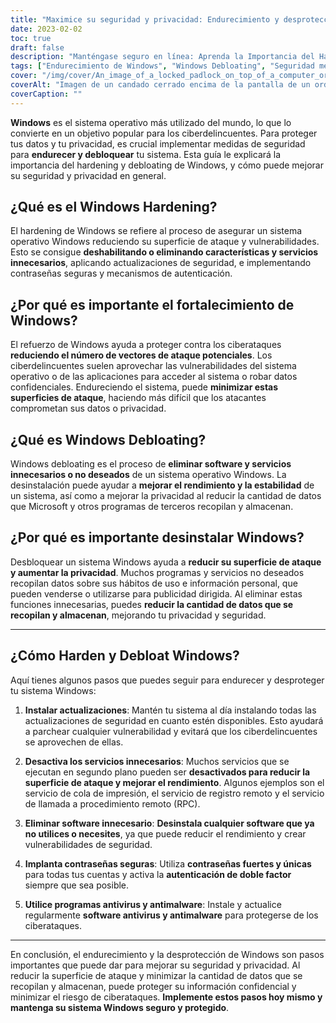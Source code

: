 ```yaml
---
title: "Maximice su seguridad y privacidad: Endurecimiento y desprotección de Windows"
date: 2023-02-02
toc: true
draft: false
description: "Manténgase seguro en línea: Aprenda la Importancia del Hardening y Debloating de Windows para Mejorar la Seguridad y Privacidad.."
tags: ["Endurecimiento de Windows", "Windows Debloating", "Seguridad mejorada", "Privacidad", "Ciberataques", "Seguridad del sistema operativo", "Sistema operativo Windows", "Protección de datos", "Ciberdelincuente", "Superficie de ataque", "Vulnerabilidades", "Actualizaciones de seguridad", "Mecanismos de autenticación", "Software no deseado", "Mejora del rendimiento", "Recogida de datos", "Autenticación de dos factores", "Software antivirus", "Software antimalware", "Información sensible", "Guía completa"]
cover: "/img/cover/An_image_of_a_locked_padlock_on_top_of_a_computer_or_laptop.png"
coverAlt: "Imagen de un candado cerrado encima de la pantalla de un ordenador o portátil, que simboliza las medidas de seguridad que pueden aplicarse mediante el endurecimiento y la desprotección de Windows."
coverCaption: ""
---
```


**Windows** es el sistema operativo más utilizado del mundo, lo que lo convierte en un objetivo popular para los ciberdelincuentes. Para proteger tus datos y tu privacidad, es crucial implementar medidas de seguridad para **endurecer y debloquear** tu sistema. Esta guía le explicará la importancia del hardening y debloating de Windows, y cómo puede mejorar su seguridad y privacidad en general.

## ¿Qué es el Windows Hardening?
El hardening de Windows se refiere al proceso de asegurar un sistema operativo Windows reduciendo su superficie de ataque y vulnerabilidades. Esto se consigue **deshabilitando o eliminando características y servicios innecesarios**, aplicando actualizaciones de seguridad, e implementando contraseñas seguras y mecanismos de autenticación.

## ¿Por qué es importante el fortalecimiento de Windows?
El refuerzo de Windows ayuda a proteger contra los ciberataques **reduciendo el número de vectores de ataque potenciales**. Los ciberdelincuentes suelen aprovechar las vulnerabilidades del sistema operativo o de las aplicaciones para acceder al sistema o robar datos confidenciales. Endureciendo el sistema, puede **minimizar estas superficies de ataque**, haciendo más difícil que los atacantes comprometan sus datos o privacidad.

## ¿Qué es Windows Debloating?
Windows debloating es el proceso de **eliminar software y servicios innecesarios o no deseados** de un sistema operativo Windows. La desinstalación puede ayudar a **mejorar el rendimiento y la estabilidad** de un sistema, así como a mejorar la privacidad al reducir la cantidad de datos que Microsoft y otros programas de terceros recopilan y almacenan.

## ¿Por qué es importante desinstalar Windows?
Desbloquear un sistema Windows ayuda a **reducir su superficie de ataque y aumentar la privacidad**. Muchos programas y servicios no deseados recopilan datos sobre sus hábitos de uso e información personal, que pueden venderse o utilizarse para publicidad dirigida. Al eliminar estas funciones innecesarias, puedes **reducir la cantidad de datos que se recopilan y almacenan**, mejorando tu privacidad y seguridad.

______

## ¿Cómo Harden y Debloat Windows?
Aquí tienes algunos pasos que puedes seguir para endurecer y desproteger tu sistema Windows:

1. **Instalar actualizaciones**: Mantén tu sistema al día instalando todas las actualizaciones de seguridad en cuanto estén disponibles. Esto ayudará a parchear cualquier vulnerabilidad y evitará que los ciberdelincuentes se aprovechen de ellas.

2. **Desactiva los servicios innecesarios**: Muchos servicios que se ejecutan en segundo plano pueden ser **desactivados para reducir la superficie de ataque y mejorar el rendimiento**. Algunos ejemplos son el servicio de cola de impresión, el servicio de registro remoto y el servicio de llamada a procedimiento remoto (RPC).

3. **Eliminar software innecesario**: **Desinstala cualquier software que ya no utilices o necesites**, ya que puede reducir el rendimiento y crear vulnerabilidades de seguridad.

4. **Implanta contraseñas seguras**: Utiliza **contraseñas fuertes y únicas** para todas tus cuentas y activa la **autenticación de doble factor** siempre que sea posible.

5. **Utilice programas antivirus y antimalware**: Instale y actualice regularmente **software antivirus y antimalware** para protegerse de los ciberataques.

______

En conclusión, el endurecimiento y la desprotección de Windows son pasos importantes que puede dar para mejorar su seguridad y privacidad. Al reducir la superficie de ataque y minimizar la cantidad de datos que se recopilan y almacenan, puede proteger su información confidencial y minimizar el riesgo de ciberataques. **Implemente estos pasos hoy mismo y mantenga su sistema Windows seguro y protegido**.
